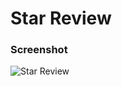 # Star Review

### Screenshot

![Star Review](https://user-images.githubusercontent.com/19285811/69320327-f2120780-0c7b-11ea-82cf-aed1dfc8810d.png)

